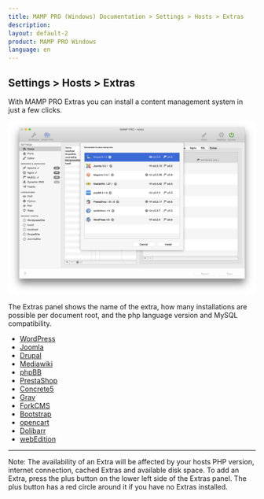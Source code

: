 ```yaml
---
title: MAMP PRO (Windows) Documentation > Settings > Hosts > Extras
description: 
layout: default-2
product: MAMP PRO Windows
language: en
---
```


## Settings > Hosts > Extras

With MAMP PRO Extras you can install a content management system in just a few clicks.

![MAMP](/en/MAMP-PRO-Mac/Settings/Hosts/Extras/ExtrasPreview.png)

The Extras panel shows the name of the extra, how many installations are possible per document root, and the php language version and MySQL compatibility.

- [WordPress](WordPress/)  
- [Joomla](Joomla/)  
- [Drupal](Drupal/) 
- [Mediawiki](Mediawiki/) 
- [phpBB](phpBB/) 
- [PrestaShop](PrestaShop/)
- [Concrete5](Concrete5/) 
- [Grav](Grav/) 
- [ForkCMS](ForkCMS/)
- [Bootstrap](Bootstrap/)
- [opencart](opencart/) 
- [Dolibarr](Dolibarr/)
- [webEdition](webEdition/)

---

<div class="alert" role="alert">
Note: The availability of an Extra will be affected by your hosts PHP version, internet connection, cached Extras and available disk space. To add an Extra, press the plus button on the lower left side of the Extras panel. The plus button has a red circle around it if you have no Extras installed.
</div>





